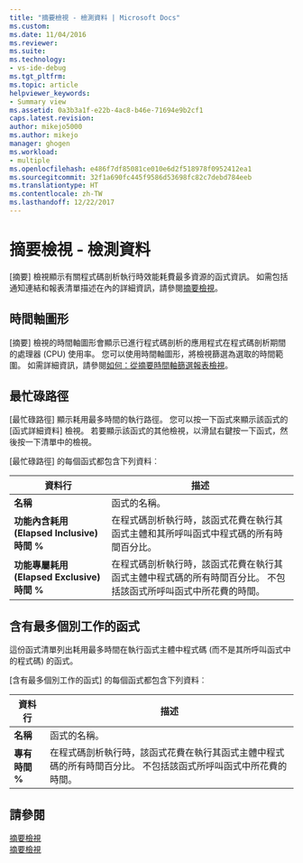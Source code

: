 ```yaml
---
title: "摘要檢視 - 檢測資料 | Microsoft Docs"
ms.custom: 
ms.date: 11/04/2016
ms.reviewer: 
ms.suite: 
ms.technology:
- vs-ide-debug
ms.tgt_pltfrm: 
ms.topic: article
helpviewer_keywords:
- Summary view
ms.assetid: 0a3b3a1f-e22b-4ac8-b46e-71694e9b2cf1
caps.latest.revision: 
author: mikejo5000
ms.author: mikejo
manager: ghogen
ms.workload:
- multiple
ms.openlocfilehash: e486f7df85081ce010e6d2f518978f0952412ea1
ms.sourcegitcommit: 32f1a690fc445f9586d53698fc82c7debd784eeb
ms.translationtype: HT
ms.contentlocale: zh-TW
ms.lasthandoff: 12/22/2017
---
```

# <a name="summary-view---instrumentation-data"></a>摘要檢視 - 檢測資料
[摘要] 檢視顯示有關程式碼剖析執行時效能耗費最多資源的函式資訊。 如需包括通知連結和報表清單描述在內的詳細資訊，請參閱[摘要檢視](../profiling/summary-view.md)。  
  
## <a name="timeline-graph"></a>時間軸圖形  
 [摘要] 檢視的時間軸圖形會顯示已進行程式碼剖析的應用程式在程式碼剖析期間的處理器 (CPU) 使用率。 您可以使用時間軸圖形，將檢視篩選為選取的時間範圍。 如需詳細資訊，請參閱[如何：從摘要時間軸篩選報表檢視](../profiling/how-to-filter-report-views-from-the-summary-timeline.md)。  
  
## <a name="hot-path"></a>最忙碌路徑  
 [最忙碌路徑] 顯示耗用最多時間的執行路徑。 您可以按一下函式來顯示該函式的 [函式詳細資料] 檢視。 若要顯示該函式的其他檢視，以滑鼠右鍵按一下函式，然後按一下清單中的檢視。  
  
 [最忙碌路徑] 的每個函式都包含下列資料︰  
  
|資料行|描述|  
|------------|-----------------|  
|**名稱**|函式的名稱。|  
|**功能內含耗用 (Elapsed Inclusive) 時間 %**|在程式碼剖析執行時，該函式花費在執行其函式主體和其所呼叫函式中程式碼的所有時間百分比。|  
|**功能專屬耗用 (Elapsed Exclusive) 時間 %**|在程式碼剖析執行時，該函式花費在執行其函式主體中程式碼的所有時間百分比。 不包括該函式所呼叫函式中所花費的時間。|  
  
## <a name="functions-with-most-individual-work"></a>含有最多個別工作的函式  
 這份函式清單列出耗用最多時間在執行函式主體中程式碼 (而不是其所呼叫函式中的程式碼) 的函式。  
  
 [含有最多個別工作的函式] 的每個函式都包含下列資料︰  
  
|資料行|描述|  
|------------|-----------------|  
|**名稱**|函式的名稱。|  
|**專有時間 %**|在程式碼剖析執行時，該函式花費在執行其函式主體中程式碼的所有時間百分比。 不包括該函式所呼叫函式中所花費的時間。|  
  
## <a name="see-also"></a>請參閱  
 [摘要檢視](../profiling/summary-view-sampling-data.md)   
 [摘要檢視](../profiling/summary-view-dotnet-memory-data.md)